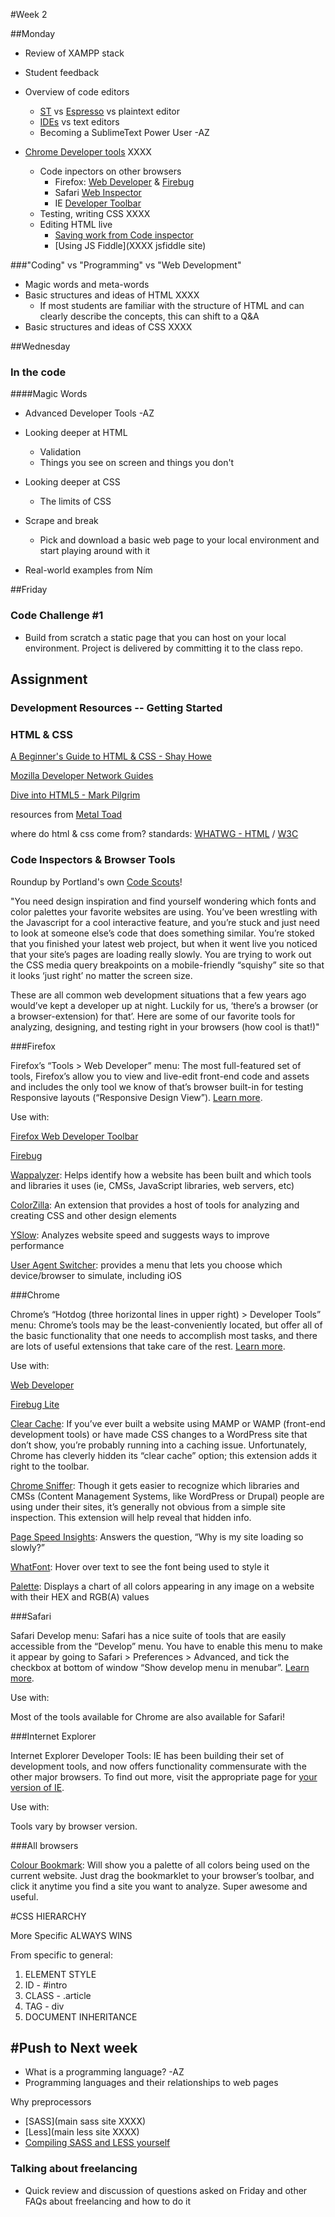 #Week 2

##Monday

* Review of XAMPP stack
* Student feedback

* Overview of code editors
	* [ST](http://www.sublimetext.com/) vs [Espresso](http://macrabbit.com/espresso/) vs plaintext editor
	* [IDEs](xxxx) vs text editors
	* Becoming a SublimeText Power User -AZ

* [Chrome Developer tools](https://developers.google.com/chrome-developer-tools/) XXXX
	* Code inpectors on other browsers
		- Firefox: [Web Developer](https://addons.mozilla.org/en-US/firefox/addon/web-developer/?utm_source=Code+Scouts&utm_campaign=281f029887-Newsletter_06_07_20136_8_2013&utm_medium=email&utm_term=0_6fe7c0a699-281f029887-62930889) & [Firebug](https://addons.mozilla.org/en-US/firefox/addon/firebug/)
		- Safari [Web Inspector](https://developer.apple.com/safari/tools/)
		- IE [Developer Toolbar](http://www.microsoft.com/en-us/download/details.aspx?id=18359)
	* Testing, writing CSS XXXX
	* Editing HTML live
		* [Saving work from Code inspector](XXXX)
		* [Using JS Fiddle](XXXX jsfiddle site)
	
###"Coding" vs "Programming" vs "Web Development"
* Magic words and meta-words
* Basic structures and ideas of HTML XXXX
	* If most students are familiar with the structure of HTML and can clearly describe the concepts, this can shift to a Q&A 
* Basic structures and ideas of CSS XXXX


##Wednesday

### In the code

####Magic Words
* Advanced Developer Tools -AZ


* Looking deeper at HTML 
	* Validation
	* Things you see on screen and things you don't

* Looking deeper at CSS
	* The limits of CSS
	
* Scrape and break
	* Pick and download a basic web page to your local environment and start playing around with it
* Real-world examples from Ním


##Friday
### Code Challenge #1
* Build from scratch a static page that you can host on your local environment. Project is delivered by committing it to the class repo.



## Assignment



### Development Resources -- Getting Started

### HTML & CSS
[A Beginner's Guide to HTML & CSS - Shay Howe](http://learn.shayhowe.com/html-css/)

[Mozilla Developer Network Guides](https://developer.mozilla.org/en-US/docs/Web)

[Dive into HTML5 - Mark Pilgrim](http://diveintohtml5.info/)

resources from [Metal Toad](http://www.metaltoad.com/html5-reference)

where do html & css come from? standards: [WHATWG - HTML](http://developers.whatwg.org/) / [W3C](http://www.w3.org/Style/CSS/learning)

### Code Inspectors & Browser Tools
Roundup by Portland's own [Code Scouts](http://codescouts.org/)!

"You need design inspiration and find yourself wondering which fonts and color palettes your favorite websites are using. You’ve been wrestling with the Javascript for a cool interactive feature, and you’re stuck and just need to look at someone else’s code that does something similar. You’re stoked that you finished your latest web project, but when it went live you noticed that your site’s pages are loading really slowly. You are trying to work out the CSS media query breakpoints on a mobile-friendly “squishy” site so that it looks ‘just right’ no matter the screen size.

These are all common web development situations that a few years ago would’ve kept a developer up at night. Luckily for us, ‘there’s a browser (or a browser-extension) for that’. Here are some of our favorite tools for analyzing, designing, and testing right in your browsers (how cool is that!)"

###Firefox

Firefox’s “Tools > Web Developer” menu: The most full-featured set of tools, Firefox’s allow you to view and live-edit front-end code and assets and includes the only tool we know of that’s browser built-in for testing Responsive layouts (“Responsive Design View”). [Learn more](https://developer.mozilla.org/en-US/docs/Tools?).

Use with:

[Firefox Web Developer Toolbar](https://addons.mozilla.org/en-US/firefox/addon/web-developer/)

[Firebug](https://addons.mozilla.org/en-us/firefox/addon/firebug/)

[Wappalyzer](https://addons.mozilla.org/en-US/firefox/addon/wappalyzer/): Helps identify how a website has been built and which tools and libraries it uses (ie, CMSs, JavaScript libraries, web servers, etc)

[ColorZilla](https://addons.mozilla.org/en-US/firefox/addon/colorzilla/): An extension that provides a host of tools for analyzing and creating CSS and other design elements

[YSlow](https://addons.mozilla.org/en-US/firefox/addon/yslow/): Analyzes website speed and suggests ways to improve performance

[User Agent Switcher](https://addons.mozilla.org/en-US/firefox/addon/user-agent-switcher/): provides a menu that lets you choose which device/browser to simulate, including iOS 

###Chrome

Chrome’s “Hotdog (three horizontal lines in upper right) > Developer Tools” menu: Chrome’s tools may be the least-conveniently located, but offer all of the basic functionality that one needs to accomplish most tasks, and there are lots of useful extensions that take care of the rest. [Learn more](https://developers.google.com/chrome-developer-tools/).

Use with:

[Web Developer](https://chrome.google.com/webstore/detail/web-developer/bfbameneiokkgbdmiekhjnmfkcnldhhm?utm_source=Code%20Scouts&utm_campaign=281f029887-Newsletter_06_07_20136_8_2013&utm_medium=email&utm_term=0_6fe7c0a699-281f029887-62930889) 

[Firebug Lite](https://chrome.google.com/webstore/detail/firebug-lite-for-google-c/bmagokdooijbeehmkpknfglimnifench?utm_source=Code%20Scouts&utm_campaign=281f029887-Newsletter_06_07_20136_8_2013&utm_medium=email&utm_term=0_6fe7c0a699-281f029887-62930889)

[Clear Cache](https://chrome.google.com/webstore/detail/clear-cache/cppjkneekbjaeellbfkmgnhonkkjfpdn?utm_source=Code%20Scouts&utm_campaign=281f029887-Newsletter_06_07_20136_8_2013&utm_medium=email&utm_term=0_6fe7c0a699-281f029887-62930889): If you’ve ever built a website using MAMP or WAMP (front-end development tools) or have made CSS changes to a WordPress site that don’t show, you’re probably running into a caching issue. Unfortunately, Chrome has cleverly hidden its “clear 
cache” option; this extension adds it right to the toolbar.

[Chrome Sniffer](https://chrome.google.com/webstore/detail/chrome-sniffer/homgcnaoacgigpkkljjjekpignblkeae?utm_source=Code%20Scouts&utm_campaign=281f029887-Newsletter_06_07_20136_8_2013&utm_medium=email&utm_term=0_6fe7c0a699-281f029887-62930889): Though it gets easier to recognize which libraries and CMSs (Content Management Systems, like WordPress or Drupal) people are using under their sites, it’s generally not obvious from a simple site inspection. This extension will help reveal that hidden info.

[Page Speed Insights](https://chrome.google.com/webstore/detail/pagespeed-insights-by-goo/gplegfbjlmmehdoakndmohflojccocli?utm_source=Code%20Scouts&utm_campaign=281f029887-Newsletter_06_07_20136_8_2013&utm_medium=email&utm_term=0_6fe7c0a699-281f029887-62930889): Answers the question, “Why is my site loading so slowly?”

[WhatFont](https://chrome.google.com/webstore/detail/whatfont/jabopobgcpjmedljpbcaablpmlmfcogm?hl=en&utm_source=Code%20Scouts&utm_campaign=281f029887-Newsletter_06_07_20136_8_2013&utm_medium=email&utm_term=0_6fe7c0a699-281f029887-62930889): Hover over text to see the font being used to style it 

[Palette](https://chrome.google.com/webstore/detail/palette-for-chrome/oolpphfmdmjbojolagcbgdemojhcnlod?utm_source=Code%20Scouts&utm_campaign=281f029887-Newsletter_06_07_20136_8_2013&utm_medium=email&utm_term=0_6fe7c0a699-281f029887-62930889): Displays a chart of all colors appearing in any image on a website with their HEX and RGB(A) values


###Safari

Safari Develop menu: Safari has a nice suite of tools that are easily accessible from the “Develop” menu. You have to enable this menu to make it appear by going to Safari > Preferences > Advanced, and tick the checkbox at bottom of window “Show develop menu in menubar”. [Learn more](https://developer.apple.com/library/safari/navigation/).

Use with:

Most of the tools available for Chrome are also available for Safari!


###Internet Explorer

Internet Explorer Developer Tools: IE has been building their set of development tools, and now offers functionality commensurate with the other major browsers. To find out more, visit the appropriate page for [your version of IE](http://msdn.microsoft.com/en-us/library/ie/aa740471).

Use with:

Tools vary by browser version.

###All browsers

[Colour Bookmark](http://wearepandr.com/labs/colour_bookmark): Will show you a palette of all colors being used on the current website. Just drag the bookmarklet to your browser’s toolbar, and click it anytime you find a site you want to analyze. Super awesome and useful. 




#CSS HIERARCHY

More Specific ALWAYS WINS

From specific to general:

1. ELEMENT STYLE
2. ID - #intro
3. CLASS - .article
4. TAG - div
5. DOCUMENT INHERITANCE  


#Push to Next week
---------------------------------
* What is a programming language? -AZ
* Programming languages and their relationships to web pages



Why preprocessors

* [SASS](main sass site XXXX)
* [Less](main less site XXXX)
* [Compiling SASS and LESS yourself](googleXXXX)

### Talking about freelancing
* Quick review and discussion of questions asked on Friday and other FAQs about freelancing and how to do it
